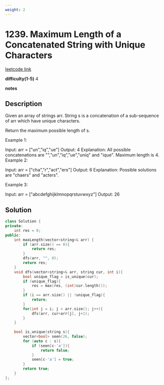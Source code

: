 ```yaml
---
weight: 2
---
```

# 1239. Maximum Length of a Concatenated String with Unique Characters
[leetcode link](https://leetcode.com/problems/maximum-length-of-a-concatenated-string-with-unique-characters/)

**difficulty(1-5)** 
4

**notes**   


## Description
Given an array of strings arr. String s is a concatenation of a sub-sequence of arr which have unique characters.

Return the maximum possible length of s.
 

Example 1:

Input: arr = ["un","iq","ue"]
Output: 4
Explanation: All possible concatenations are "","un","iq","ue","uniq" and "ique".
Maximum length is 4.
Example 2:

Input: arr = ["cha","r","act","ers"]
Output: 6
Explanation: Possible solutions are "chaers" and "acters".

Example 3:

Input: arr = ["abcdefghijklmnopqrstuvwxyz"]
Output: 26

## Solution

```c++
class Solution {
private:
    int res = 0;
public:
    int maxLength(vector<string>& arr) {
        if (arr.size() == 0){
            return res;
        }
        dfs(arr, "", 0);
        return res;
    }
    void dfs(vector<string>& arr, string cur, int i){
        bool unique_flag = is_unique(cur);
        if (unique_flag){
            res = max(res, (int)cur.length());
        }
        if (i == arr.size() || !unique_flag){
            return;
        }
        for(int j = i; j < arr.size(); j++){
            dfs(arr, cur+arr[j], j+1);
        }
    }
    
    bool is_unique(string s){
        vector<bool> seen(26, false);
        for (auto c : s){
            if (seen[c-'a']){
                return false;
            }
            seen[c-'a'] = true;
        }
        return true;
    }
};
```

 